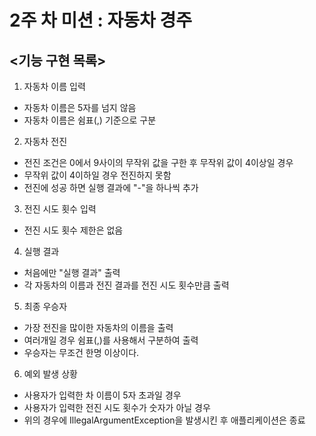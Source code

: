 # 2주 차 미션 : 자동차 경주

## <기능 구현 목록>

1. 자동차 이름 입력
- 자동차 이름은 5자를 넘지 않음
- 자동차 이름은 쉼표(,) 기준으로 구분


2. 자동차 전진
- 전진 조건은 0에서 9사이의 무작위 값을 구한 후 무작위 값이 4이상일 경우
- 무작위 값이 4이하일 경우 전진하지 못함
- 전진에 성공 하면 실행 결과에 "-"을 하나씩 추가


3. 전진 시도 횟수 입력
- 전진 시도 횟수 제한은 없음


4. 실행 결과
- 처음에만 "실행 결과" 출력
- 각 자동차의 이름과 전진 결과를 전진 시도 횟수만큼 출력


5. 최종 우승자
- 가장 전진을 많이한 자동차의 이름을 출력
- 여러개일 경우 쉼표(,)를 사용해서 구분하여 출력
- 우승자는 무조건 한명 이상이다.


6. 예외 발생 상황
- 사용자가 입력한 차 이름이 5자 초과일 경우
- 사용자가 입력한 전진 시도 횟수가 숫자가 아닐 경우
- 위의 경우에 IllegalArgumentException을 발생시킨 후 애플리케이션은 종료
